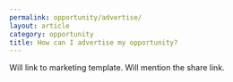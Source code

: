 ```yaml
---
permalink: opportunity/advertise/
layout: article
category: opportunity
title: How can I advertise my opportunity?
---
```


Will link to marketing template. Will mention the share link.
